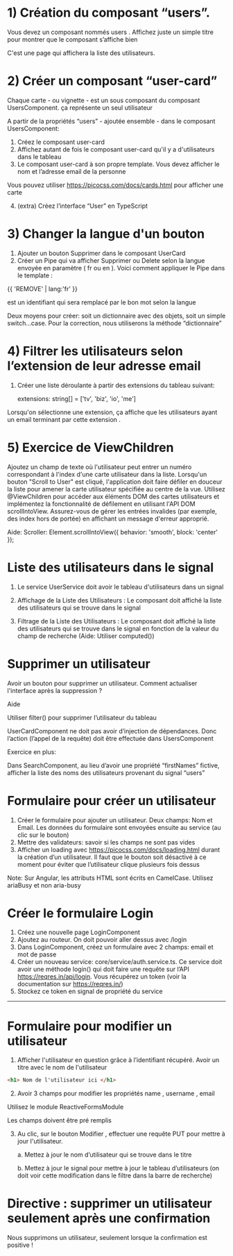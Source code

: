 # 1) Création du composant “users”.


Vous devez un composant nommés users . Affichez juste un simple titre pour montrer que le composant s’affiche bien

C'est une page qui affichera la liste des utilisateurs. 



 #  2) Créer un composant “user-card”



Chaque carte - ou vignette - est un sous composant du composant UsersComponent. ça représente un seul utilisateur 

A partir de la propriétés “users” - ajoutée ensemble - dans le composant UsersComponent:


1. Créez le composant user-card
2. Affichez autant de fois le composant user-card qu'il y a d'utilisateurs dans le tableau
3. Le composant user-card à son propre template. Vous devez afficher le nom et l’adresse email de la personne

Vous pouvez utiliser https://picocss.com/docs/cards.html pour afficher une carte

4. (extra) Créez l’interface “User” en TypeScript


#  3) Changer la langue d'un bouton


1. Ajouter un bouton Supprimer dans le composant UserCard
2. Créer un Pipe qui va afficher Supprimer ou Delete selon la langue envoyée en paramètre ( fr ou en ). Voici
comment appliquer le Pipe dans le template :

{{ 'REMOVE' | lang:'fr' }}

est un identifiant qui sera remplacé par le bon mot selon la langue

Deux moyens pour créer: soit un dictionnaire avec des objets, soit un simple switch...case. Pour la correction, nous utiliserons la méthode “dictionnaire”



#  4) Filtrer les utilisateurs selon l’extension de leur adresse email



1. Créer une liste déroulante à partir des extensions du tableau suivant:

    extensions: string[]  = ['tv', 'biz', 'io', 'me']

Lorsqu'on sélectionne une extension, ça affiche que les utilisateurs ayant un email terminant par cette extension .


 # 5) Exercice de ViewChildren


Ajoutez un champ de texte où l'utilisateur peut entrer un numéro correspondant à l'index d'une carte utilisateur dans la liste. Lorsqu'un bouton "Scroll to User" est cliqué, l'application doit faire défiler en douceur la liste pour amener la carte utilisateur spécifiée au centre de la vue. Utilisez @ViewChildren pour accéder aux éléments DOM des cartes utilisateurs et implémentez la fonctionnalité de défilement en utilisant l'API DOM scrollIntoView. Assurez-vous de gérer les entrées invalides (par exemple, des index hors de portée) en affichant un message d'erreur approprié.



Aide: Scroller: Element.scrollIntoView({ behavior: 'smooth', block: 'center' });


# Liste des utilisateurs dans le signal



1.  Le service UserService doit avoir le tableau d'utilisateurs dans un signal

2. Affichage de la Liste des Utilisateurs : Le composant doit affiché la liste des utilisateurs qui se trouve dans le signal

3. Filtrage de la Liste des Utilisateurs : Le composant doit affiché la liste des utilisateurs qui se trouve dans le signal en fonction de la valeur du champ de recherche (Aide: Utiliser computed())



# Supprimer un utilisateur


Avoir un bouton pour supprimer un utilisateur. Comment actualiser l'interface après la suppression ?


Aide

Utiliser filter() pour supprimer l’utilisateur du tableau

UserCardComponent ne doit pas avoir d’injection de dépendances. Donc l’action (l’appel de la requête) doit être effectuée dans UsersComponent



Exercice en plus:

Dans SearchComponent, au lieu d’avoir une propriété “firstNames” fictive, afficher la liste des noms des utilisateurs provenant du signal “users”



# Formulaire pour créer un utilisateur



1. Créer le formulaire pour ajouter un utilisateur. Deux champs: Nom et Email. Les données du formulaire sont envoyées ensuite au service (au clic sur le bouton)
2. Mettre des validateurs: savoir si les champs ne sont pas vides
3. Afficher un loading avec https://picocss.com/docs/loading.html durant la création d’un utilisateur. Il faut que le bouton soit désactivé à ce moment pour éviter que l’utilisateur clique plusieurs fois dessus

Note: Sur Angular, les attributs HTML sont écrits en CamelCase. Utilisez ariaBusy et non aria-busy

# Créer le formulaire Login


1. Créez une nouvelle page LoginComponent
2. Ajoutez au routeur. On doit pouvoir aller dessus avec /login
3. Dans LoginComponent, créez un formulaire avec 2 champs: email et mot de passe
4. Créer un nouveau service: core/service/auth.service.ts. Ce service doit avoir une méthode login() qui doit faire une requête sur l’API https://reqres.in/api/login. Vous récupérez un token (voir la documentation sur https://reqres.in/)
5. Stockez ce token en signal de propriété du service
---

# Formulaire pour modifier un utilisateur


1. Afficher l'utilisateur en question grâce à l’identifiant récupéré. Avoir un titre avec le nom de l'utilisateur


```html
<h1> Nom de l'utilisateur ici </h1>
```


2. Avoir 3 champs pour modifier les propriétés name , username , email

Utilisez le module ReactiveFormsModule

Les champs doivent être pré remplis 



3. Au clic, sur le bouton Modifier , effectuer une requête PUT pour mettre à jour l'utilisateur. 

    a. Mettez à jour le nom d’utilisateur qui se trouve dans le titre

    b. Mettez à jour le signal pour mettre à jour le tableau d’utilisateurs (on doit voir cette modification dans le filtre dans la barre de recherche)



# Directive : supprimer un utilisateur seulement après une confirmation


Nous supprimons un utilisateur, seulement lorsque la confirmation est positive !

